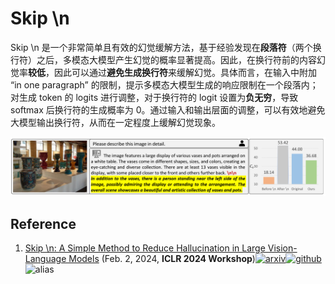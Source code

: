 # Skip \n

Skip \n 是一个非常简单且有效的幻觉缓解方法，基于经验发现在**段落符**（两个换行符）之后，多模态大模型产生幻觉的概率显著提高。因此，在换行符前的内容幻觉率**较低**，因此可以通过**避免生成换行符**来缓解幻觉。具体而言，在输入中附加 “in one paragraph” 的限制，提示多模态大模型生成的响应限制在一个段落内；对生成 token 的 logits 进行调整，对于换行符的 logit 设置为**负无穷**，导致 softmax 后换行符的生成概率为 0。通过输入和输出层面的调整，可以有效地避免大模型输出换行符，从而在一定程度上缓解幻觉现象。

![skip newline](./assets/skip-newline.png)



## Reference

1. [Skip \n: A Simple Method to Reduce Hallucination in Large Vision-Language Models](https://arxiv.org/abs/2402.01345) (Feb. 2, 2024, **ICLR 2024 Workshop**)[![arxiv](https://img.shields.io/badge/arXiv-b31b1b.svg)](https://arxiv.org/abs/2402.01345)[![github](https://img.shields.io/github/stars/hanmenghan/Skip-n)](https://github.com/hanmenghan/Skip-n)![alias](https://img.shields.io/badge/SKIP\n-black)